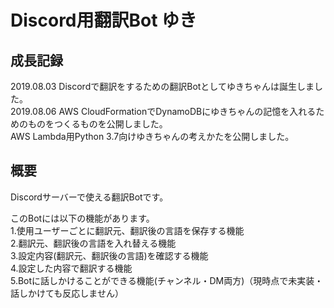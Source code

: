 # Discord用翻訳Bot ゆき

## 成長記録
2019.08.03 Discordで翻訳をするための翻訳Botとしてゆきちゃんは誕生しました。  
2019.08.06 AWS CloudFormationでDynamoDBにゆきちゃんの記憶を入れるためのものをつくるものを公開しました。  
           AWS Lambda用Python 3.7向けゆきちゃんの考えかたを公開しました。  
  
## 概要
Discordサーバーで使える翻訳Botです。  

このBotには以下の機能があります。  
1.使用ユーザーごとに翻訳元、翻訳後の言語を保存する機能  
2.翻訳元、翻訳後の言語を入れ替える機能  
3.設定内容(翻訳元、翻訳後の言語)を確認する機能  
4.設定した内容で翻訳する機能  
5.Botに話しかけることができる機能(チャンネル・DM両方)（現時点で未実装・話しかけても反応しません）  
